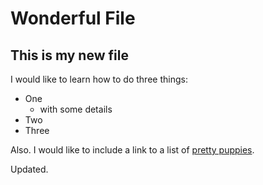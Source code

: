 # Wonderful File

## This is my new file

I would like to learn how to do three things: 
- One
  - with some details
- Two
- Three

Also. I would like to include a link to a list of [pretty puppies](https://twitter.com/PopularPups). 

Updated. 
